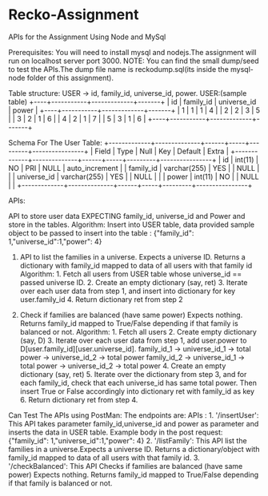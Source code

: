 # Recko-Assignment
APIs for the Assignment Using Node and MySql

Prerequisites: You will need to install mysql and nodejs.The assignment will run on localhost server port 3000.
NOTE: You can find the small dump/seed to test the APIs.The dump file name is reckodump.sql(its inside the mysql-node folder of this assignment).

Table structure:
USER -> id, family_id, universe_id, power.
USER:(sample table)
+----+-----------+-------------+-------+
| id | family_id | universe_id | power |
+----+-----------+-------------+-------+
|  1 | 1         | 1           |     4 |
|  2 | 2         | 3           |     5 |
|  3 | 2         | 1           |     6 |
|  4 | 2         | 1           |     7 |
|  5 | 3         | 1           |     6 |
+----+-----------+-------------+-------+

Schema For The User Table:
+-------------+--------------+------+-----+---------+----------------+
| Field       | Type         | Null | Key | Default | Extra          |
+-------------+--------------+------+-----+---------+----------------+
| id          | int(11)      | NO   | PRI | NULL    | auto_increment |
| family_id   | varchar(255) | YES  |     | NULL    |                |
| universe_id | varchar(255) | YES  |     | NULL    |                |
| power       | int(11)      | NO   |     | NULL    |                |
+-------------+--------------+------+-----+---------+----------------+

APIs:

 API to store user data EXPECTING  family_id, universe_id and Power
 and store in the tables.
 Algorithm: Insert into USER table, data provided
 sample object to be passed to insert into the table : {"family_id": 1,"universe_id":1,"power": 4}
 1. API to list the families in a universe.
 Expects a universe ID. Returns a dictionary with family_id mapped to data
 of all users with that family id
 Algorithm: 1. Fetch all users from USER table whose universe_id == passed universe ID.
            2. Create an empty dictionary (say, ret)
            3. Iterate over each user data from step 1, and insert into
               dictionary for key user.family_id
            4. Return dictionary ret from step 2
  
 2. Check if families are balanced (have same power)
 Expects nothing. Returns family_id mapped to True/False depending if that
 family is balanced or not.
 Algorithm: 1. Fetch all users
            2. Create empty dictionary (say, D)
            3. Iterate over each user data from step 1, add user.power to D[user.family_id][user.universe_id].
family_id_1 -> universe_id_1 -> total power
            -> universe_id_2 -> total power
family_id_2 -> universe_id_1 -> total power
            -> universe_id_2 -> total power
            4. Create an empty dictionary (say, ret)
            5. Iterate over the dictionary from step 3, and for each
               family_id, check that each universe_id has same total power.
               Then insert True or False accordingly into dictionary ret with family_id as key
            6. Return dictionary ret from step 4.
            

Can Test The APIs using PostMan:
The endpoints are:
APIs : 1. '/insertUser': This API takes parameter family_id,universe_id and power as parameter and inserts the data in USER table.
Example body in the post request: {"family_id": 1,"universe_id":1,"power": 4}
2. '/listFamily': This API list the families in a universe.Expects a universe ID. Returns a dictionary/object with family_id mapped to data of all users with that family id.
3. '/checkBalanced': This API Checks if families are balanced (have same power)
 Expects nothing. Returns family_id mapped to True/False depending if that
 family is balanced or not.
